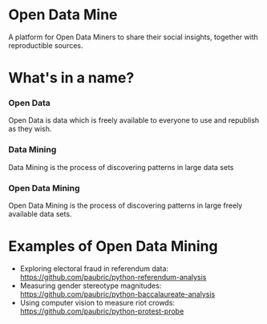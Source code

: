 # Open Data Mine
A platform for Open Data Miners to share their social insights, together with reproductible sources.

# What's in a name?
### Open Data
Open Data is data which is freely available to everyone to use and republish as they wish.
### Data Mining
Data Mining is the process of discovering patterns in large data sets
### Open Data Mining
Open Data Mining is the process of discovering patterns in large freely available data sets.

# Examples of Open Data Mining
- Exploring electoral fraud in referendum data: https://github.com/paubric/python-referendum-analysis
- Measuring gender stereotype magnitudes: https://github.com/paubric/python-baccalaureate-analysis
- Using computer vision to measure riot crowds: https://github.com/paubric/python-protest-probe

